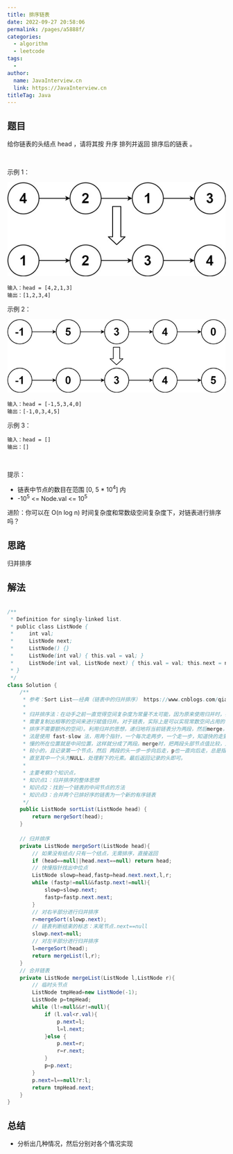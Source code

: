 ```yaml
---
title: 排序链表
date: 2022-09-27 20:58:06
permalink: /pages/a5888f/
categories:
  - algorithm
  - leetcode
tags:
  - 
author: 
  name: JavaInterview.cn
  link: https://JavaInterview.cn
titleTag: Java
---
```


## 题目

给你链表的头结点 head ，请将其按 升序 排列并返回 排序后的链表 。

 

示例 1：

![](../../../media/pictures/leetcode/sort_list_1.jpeg)

    输入：head = [4,2,1,3]
    输出：[1,2,3,4]
示例 2：

![](../../../media/pictures/leetcode/sort_list_2.jpeg)

    输入：head = [-1,5,3,4,0]
    输出：[-1,0,3,4,5]
示例 3：

    输入：head = []
    输出：[]
 

提示：

- 链表中节点的数目在范围 [0, 5 * 10<sup>4</sup>] 内
- -10<sup>5</sup> <= Node.val <= 10<sup>5</sup>

进阶：你可以在 O(n log n) 时间复杂度和常数级空间复杂度下，对链表进行排序吗？


## 思路

归并排序

## 解法
```java

/**
 * Definition for singly-linked list.
 * public class ListNode {
 *     int val;
 *     ListNode next;
 *     ListNode() {}
 *     ListNode(int val) { this.val = val; }
 *     ListNode(int val, ListNode next) { this.val = val; this.next = next; }
 * }
 */
class Solution {
    /**
     * 参考：Sort List——经典（链表中的归并排序） https://www.cnblogs.com/qiaozhoulin/p/4585401.html
     * 
     * 归并排序法：在动手之前一直觉得空间复杂度为常量不太可能，因为原来使用归并时，都是 O(N)的，
     * 需要复制出相等的空间来进行赋值归并。对于链表，实际上是可以实现常数空间占用的（链表的归并
     * 排序不需要额外的空间）。利用归并的思想，递归地将当前链表分为两段，然后merge，分两段的方
     * 法是使用 fast-slow 法，用两个指针，一个每次走两步，一个走一步，知道快的走到了末尾，然后
     * 慢的所在位置就是中间位置，这样就分成了两段。merge时，把两段头部节点值比较，用一个 p 指向
     * 较小的，且记录第一个节点，然后 两段的头一步一步向后走，p也一直向后走，总是指向较小节点，
     * 直至其中一个头为NULL，处理剩下的元素。最后返回记录的头即可。
     * 
     * 主要考察3个知识点，
     * 知识点1：归并排序的整体思想
     * 知识点2：找到一个链表的中间节点的方法
     * 知识点3：合并两个已排好序的链表为一个新的有序链表
     */
    public ListNode sortList(ListNode head) {
        return mergeSort(head);
    }

    // 归并排序
    private ListNode mergeSort(ListNode head){
        // 如果没有结点/只有一个结点，无需排序，直接返回
        if (head==null||head.next==null) return head;
        // 快慢指针找出中位点
        ListNode slowp=head,fastp=head.next.next,l,r;
        while (fastp!=null&&fastp.next!=null){
            slowp=slowp.next;
            fastp=fastp.next.next;
        }
        // 对右半部分进行归并排序
        r=mergeSort(slowp.next);
        // 链表判断结束的标志：末尾节点.next==null
        slowp.next=null;
        // 对左半部分进行归并排序
        l=mergeSort(head);
        return mergeList(l,r);
    }
    // 合并链表
    private ListNode mergeList(ListNode l,ListNode r){
        // 临时头节点
        ListNode tmpHead=new ListNode(-1);
        ListNode p=tmpHead;
        while (l!=null&&r!=null){
            if (l.val<r.val){
                p.next=l;
                l=l.next;
            }else {
                p.next=r;
                r=r.next;
            }
            p=p.next;
        }
        p.next=l==null?r:l;
        return tmpHead.next;
    }
}
```

## 总结

- 分析出几种情况，然后分别对各个情况实现 
